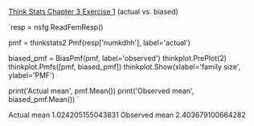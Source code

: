 [Think Stats Chapter 3 Exercise 1](http://greenteapress.com/thinkstats2/html/thinkstats2004.html#toc31) (actual vs. biased)

`resp = nsfg.ReadFemResp()

pmf = thinkstats2.Pmf(resp['numkdhh'], label='actual')

biased_pmf = BiasPmf(pmf, label='observed')
thinkplot.PrePlot(2)
thinkplot.Pmfs([pmf, biased_pmf])
thinkplot.Show(xlabel='family size', ylabel='PMF')

print('Actual mean', pmf.Mean())
print('Observed mean', biased_pmf.Mean())
`

Actual mean 1.024205155043831
Observed mean 2.403679100664282
